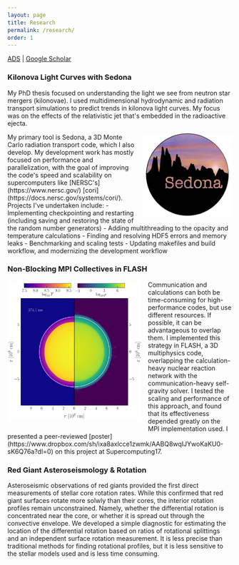 ```yaml
---
layout: page
title: Research
permalink: /research/
order: 1
---
```


<a href="https://ui.adsabs.harvard.edu/search/q=klion%2C%20h&sort=date%20desc%2C%20bibcode%20desc&p_=0" target="_blank">ADS</a> \| <a href="https://scholar.google.com/citations?hl=en&user=Td1D_bsAAAAJ&view_op=list_works&sortby=pubdate" target="_blank">Google Scholar</a>

### Kilonova Light Curves with Sedona
My PhD thesis focused on understanding the light we see from neutron star mergers
(kilonovae). I used multidimensional hydrodynamic and radiation transport simulations to predict trends in kilonova light curves. My focus was on the effects of the relativistic jet that's embedded in the radioactive ejecta.

<img align="right" style="padding-left: 15px; padding-bottom: 15px" src="/files/sedona.png" width="200">
My primary tool is Sedona, a 3D Monte Carlo radiation transport code, which I also develop. My development work has mostly focused on performance and parallelization, with the goal of improving the code's speed and scalability on supercomputers like [NERSC's](https://www.nersc.gov/) [cori](https://docs.nersc.gov/systems/cori/). Projects I've undertaken include:
 - Implementing checkpointing and restarting (including saving and restoring the state of the random number generators)
 - Adding multithreading to the opacity and temperature calculations
 - Finding and resolving HDF5 errors and memory leaks
 - Benchmarking and scaling tests
 - Updating makefiles and build workflow, and modernizing the development workflow

### Non-Blocking MPI Collectives in FLASH
<img align="left" style="padding-right: 15px; padding-bottom: 15px" src="/files/sc17.png" width="300">
Communication and calculations can both be time-consuming for high-performance codes, but use different resources. If possible, it can be advantageous to overlap them. I implemented this strategy in FLASH, a 3D multiphysics code, overlapping the calculation-heavy nuclear reaction network with the communication-heavy self-gravity solver. I tested the scaling and performance of this approach, and found that its effectiveness depended greatly on the MPI implementation used. I presented a peer-reviewed [poster](https://www.dropbox.com/sh/ixa8axlcce1zwmk/AABQ8wqIJYwoKaKU0-sK6Q76a?dl=0) on this project at Supercomputing17.


### Red Giant Asteroseismology & Rotation

Asteroseismic observations of red giants provided the first direct measurements of stellar core rotation rates. While this confirmed that red giant surfaces rotate more solwly than their cores, the interior rotation profiles remain unconstrained. Namely, whether the differential rotation is concentrated near the core, or whether it is spread out through the convective envelope. We developed a simple diagnostic for estimating the location of the differential rotation based on ratios of rotational splittings and an independent surface rotation measurement. It is less precise than traditional methods for finding rotational profiles, but it is less sensitive to the stellar models used and is less time consuming.
